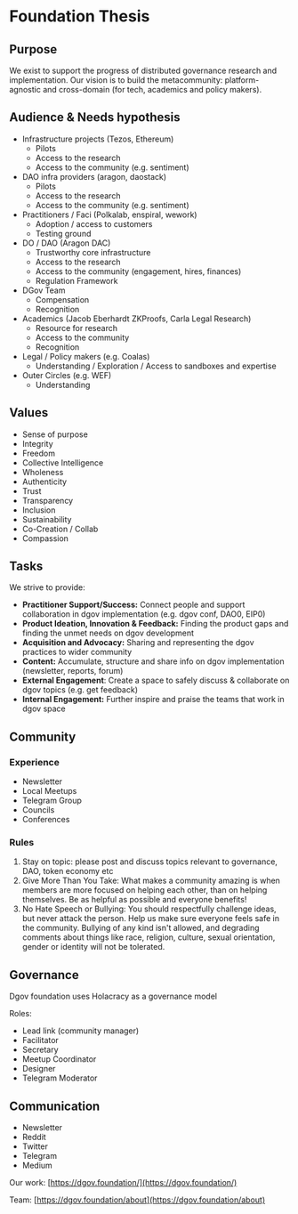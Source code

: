# Foundation Thesis

## Purpose <a id="DGOVFoundationThesis-Purpose"></a>

We exist to support the progress of distributed governance research and implementation. Our vision is to build the metacommunity: platform-agnostic and cross-domain \(for tech, academics and policy makers\).

## Audience & Needs hypothesis <a id="DGOVFoundationThesis-Audience&amp;Needshypothesis"></a>

* Infrastructure projects \(Tezos, Ethereum\)
  * Pilots
  * Access to the research
  * Access to the community \(e.g. sentiment\)
* DAO infra providers \(aragon, daostack\)
  * Pilots
  * Access to the research
  * Access to the community \(e.g. sentiment\)
* Practitioners / Faci \(Polkalab, enspiral, wework\)
  * Adoption / access to customers
  * Testing ground
* DO / DAO \(Aragon DAC\)
  * Trustworthy core infrastructure
  * Access to the research
  * Access to the community \(engagement, hires, finances\)
  * Regulation Framework
* DGov Team
  * Compensation
  * Recognition
* Academics \(Jacob Eberhardt ZKProofs, Carla Legal Research\)
  * Resource for research
  * Access to the community
  * Recognition
* Legal / Policy makers \(e.g. Coalas\)
  * Understanding / Exploration / Access to sandboxes and expertise
* Outer Circles \(e.g. WEF\)
  * Understanding

## Values <a id="DGOVFoundationThesis-Values"></a>

* Sense of purpose
* Integrity
* Freedom
* Collective Intelligence
* Wholeness
* Authenticity
* Trust
* Transparency
* Inclusion
* Sustainability
* Co-Creation / Collab
* Compassion

## Tasks <a id="DGOVFoundationThesis-Tasks"></a>

We strive to provide:

* **Practitioner Support/Success:** Connect people and support collaboration in dgov implementation \(e.g. dgov conf, DAO0, EIP0\)
* **Product Ideation, Innovation & Feedback:** Finding the product gaps and finding the unmet needs on dgov development
* **Acquisition and Advocacy:** Sharing and representing the dgov practices to wider community
* **Content:** Accumulate, structure and share info on dgov implementation \(newsletter, reports, forum\)
* **External Engagement**: Create a space to safely discuss & collaborate on dgov topics \(e.g. get feedback\)
* **Internal Engagement:** Further inspire and praise the teams that work in dgov space

## Community <a id="DGOVFoundationThesis-Community"></a>

### Experience <a id="DGOVFoundationThesis-Experience"></a>

* Newsletter
* Local Meetups 
* Telegram Group
* Councils
* Conferences

### Rules <a id="DGOVFoundationThesis-Rules"></a>

1. Stay on topic: please post and discuss topics relevant to governance, DAO, token economy etc
2. Give More Than You Take: What makes a community amazing is when members are more focused on helping each other, than on helping themselves. Be as helpful as possible and everyone benefits!
3. No Hate Speech or Bullying: You should respectfully challenge ideas, but never attack the person. Help us make sure everyone feels safe in the community. Bullying of any kind isn't allowed, and degrading comments about things like race, religion, culture, sexual orientation, gender or identity will not be tolerated.

## Governance <a id="DGOVFoundationThesis-Governance"></a>

Dgov foundation uses Holacracy as a governance model

Roles:

* Lead link \(community manager\)
* Facilitator
* Secretary
* Meetup Coordinator
* Designer
* Telegram Moderator

## Communication <a id="DGOVFoundationThesis-Communication"></a>

* Newsletter
* Reddit
* Twitter
* Telegram
* Medium

Our work: [https://dgov.foundation/](https://dgov.foundation/)

Team: [https://dgov.foundation/about](https://dgov.foundation/about)

